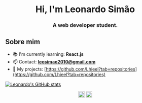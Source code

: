 <h1 align="center">Hi, I'm Leonardo Simão</h1>

<h3 align="center">A web developer student.</h3>


<h2>Sobre mim</h2>

- 📚 I'm currently learning: **React.js**
- 📫 Contact: **leosimao2010@gmail.com**
- 📝 My projects: [https://github.com/Lhieel?tab=repositories](https://github.com/Lhieel?tab=repositories)


[![Leonardo's GitHub stats](https://github-readme-stats.vercel.app/api?username=Lhieel&show_icons=true&theme=radical)](https://github.com/Lhieel/github-readme-stats)


<p align="center">
<a href="https://www.linkedin.com/in/leonardo-simão-rovida-1a855a169/" target="_blank"><img align="center" src="https://cdn.jsdelivr.net/npm/simple-icons@3.0.1/icons/linkedin.svg" alt="leonardo" height="20" width="20" /></a>
<a href="https://www.instagram.com/lhieel_/" target="_blank"><img align="center" src="https://cdn.jsdelivr.net/npm/simple-icons@3.0.1/icons/instagram.svg" alt="leonardo" height="20" width="20" /></a>
</p>
 
